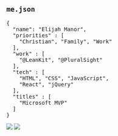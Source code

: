 ## `me.json`
<!-- .slide: data-state="me codeMirror--xsm no-vote" data-menu-title="me.json" -->

<div class="Split">
  <div class="Split-column Split-column--55">
	<pre data-codemirror data-line-numbers="false">{
  "name": "Elijah Manor",
  "priorities" : [
    "Christian", "Family", "Work"
  ],
  "work" : [
    "@LeanKit", "@PluralSight"
  ],
  "tech" : [
    "HTML", "CSS", "JavaScript",
    "React", "jQuery"
  ],
  "titles" : [
    "Microsoft MVP"
  ]
}</pre>
  </div>
  <div class="Split-column">
    <img src="./imgs/myfamily.jpg" />
    <img src="./imgs/leankit-wallpaper.png" />
  </div>
</div>  

<!-- ## `me.json` -->
<!-- .slidex: data-state="me codeMirror--xsm no-vote" data-background="./imgs/56d68184e23cc641590187.gif" data-background-size="1000px" data-background-repeat="none" data-menu-title="npm install elijahmanor" -->

<!-- <span class="fragment npmFlag" style="position: absolute; top: 1rem; right: 10rem;">`--save`</span> -->

<!-- <span class="fragment npmFlag" style="position: absolute; top: 10rem; right: 10rem;">`--save-dev`</span> -->
